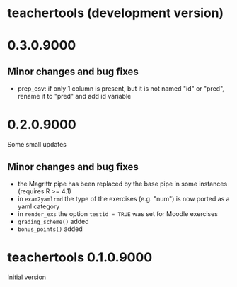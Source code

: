 # teachertools (development version)


# 0.3.0.9000


## Minor changes and bug fixes

* prep_csv: if only 1 column is present, but it is not named "id" or "pred", rename it to "pred" and add id variable

# 0.2.0.9000

Some small updates

## Minor changes and bug fixes

* the Magrittr pipe has been replaced by the base pipe in some instances (requires R >= 4.1)
* in `exam2yamlrmd` the type of the exercises (e.g. "num") is now ported as a yaml category
* in `render_exs` the option `testid = TRUE` was set for Moodle exercises
* `grading_scheme()` added
* `bonus_points()` added


# teachertools 0.1.0.9000

Initial version
